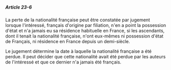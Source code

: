 ##### Article 23-6

La perte de la nationalité française peut être constatée par jugement lorsque l'intéressé, français d'origine par filiation, n'en a point la possession d'état et n'a jamais eu sa résidence habituelle en France, si les ascendants, dont il tenait la nationalité française, n'ont eux-mêmes ni possession d'état de Français, ni résidence en France depuis un demi-siècle.

Le jugement détermine la date à laquelle la nationalité française a été perdue. Il peut décider que cette nationalité avait été perdue par les auteurs de l'intéressé et que ce dernier n'a jamais été français.


